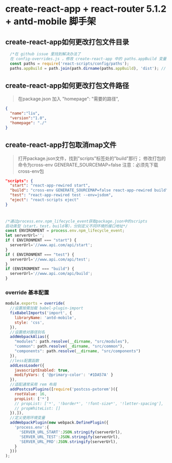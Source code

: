 # create-react-app + react-router 5.1.2 + antd-mobile 脚手架

## create-react-app如何更改打包文件目录

```javascript
  /*在 github issue 里找到解决办法了
  在 config-overrides.js ，修改 create-react-app 中的 paths.appBuild 变量就可以了。*/
  const paths = require('react-scripts/config/paths');
  paths.appBuild = path.join(path.dirname(paths.appBuild), 'dist'); // 修改打包目录
```
## create-react-app如何更改打包文件路径
>在package.json 加入
>"homepage": "需要的路径",
```json
{
  "name":"liu",
  "version":"1.0",
  "homepage": "./"
}
```
## create-react-app打包取消map文件
>打开package.json文件，找到"scripts"标签处的"build"那行；
>修改打包的命令为cross-env GENERATE_SOURCEMAP=false
>注意：必须先下载cross-env包
```json
"scripts": {
  "start": "react-app-rewired start",
  "build": "cross-env GENERATE_SOURCEMAP=false react-app-rewired build",
  "test": "react-app-rewired test --env=jsdom",
  "eject": "react-scripts eject"
}
```

###
```javascript

/*通过process.env.npm_lifecycle_event获取package.json中的scripts
启动类型（start，test，build等），分别定义不同环境的接口地址*/
const ENVIRONMENT = process.env.npm_lifecycle_event;
let serverUrl='';
if ( ENVIRONMENT === "start") {
  serverUrl='//www.api.com/api/start';
}
if ( ENVIRONMENT === "test") {
  serverUrl='//www.api.com/api/test';
}
if (ENVIRONMENT === "build") {
  serverUrl='//www.api.com/api/build';
}

```

### override 基本配置

```javascript
module.exports = override(
  //设置按需加载 babel-plugin-import
  fixBabelImports('import', {
    libraryName: 'antd-mobile',
    style: 'css',
  }),
  //设置绝对路径别名
  addWebpackAlias({
    "modules": path.resolve(__dirname, "src/modules"),
    "common": path.resolve(__dirname, "src/common"),
    "components": path.resolve(__dirname, "src/components")
  }),
  //less配置函数
  addLessLoader({
    javascriptEnabled: true,
    modifyVars: { '@primary-color': '#1DA57A' }
  }),
  //适配通常采用 rem 布局
  addPostcssPlugins([require('postcss-pxtorem')({
    rootValue: 16,
    propList: ['*']
    // propList: ['*', '!border*', '!font-size*', '!letter-spacing'],
    // propWhiteList: []
  }),]),
  //定义使用环境变量
  addWebpackPlugin(new webpack.DefinePlugin({
    'process.env':{
      'SERVER_URL_START':JSON.stringify(serverUrl),
      'SERVER_URL_TEST':JSON.stringify(serverUrl),
      'SERVER_URL_PRD':JSON.stringify(serverUrl),
    }
  }))
);
```
